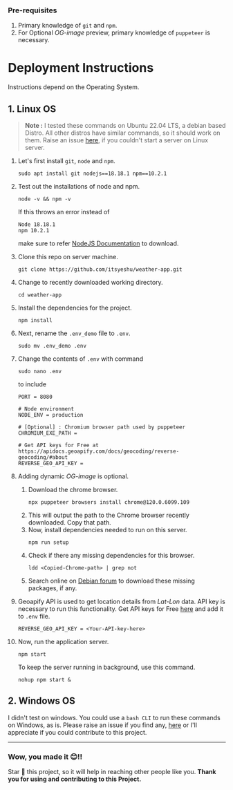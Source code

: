 ### Pre-requisites
1. Primary knowledge of `git` and `npm`.
2. For Optional *OG-image* preview, primary knowledge of `puppeteer` is necessary.


# Deployment Instructions
Instructions depend on the Operating System.

## 1. Linux OS
> **Note :**
> I tested these commands on Ubuntu 22.04 LTS, a debian based Distro.
> All other distros have similar commands, so it should work on them. Raise an issue [here](https://github.com/itsyeshu/weather-app/issues/new), if you couldn't start a server on Linux server.

1. Let's first install `git`, `node` and `npm`.
    ```
    sudo apt install git nodejs==18.18.1 npm==10.2.1
    ```
2. Test out the installations of node and npm.
    ```
    node -v && npm -v
    ```
    If this throws an error instead of
    ```
    Node 18.18.1
    npm 10.2.1
    ```
    make sure to refer [NodeJS Documentation](https://nodejs.org/en/download) to download.
3. Clone this repo on server machine.
    ```
    git clone https://github.com/itsyeshu/weather-app.git
    ```
4. Change to recently downloaded working directory.
    ```
    cd weather-app
    ```
5. Install the dependencies for the project.
    ```
    npm install
    ```
6. Next, rename the `.env_demo` file to `.env`.
    ```
    sudo mv .env_demo .env
    ```
7. Change the contents of `.env` with command
    ```
    sudo nano .env
    ```
    to include
    ```
    PORT = 8080

    # Node environment
    NODE_ENV = production

    # [Optional] : Chromium browser path used by puppeteer
    CHROMIUM_EXE_PATH =

    # Get API keys for Free at https://apidocs.geoapify.com/docs/geocoding/reverse-geocoding/#about
    REVERSE_GEO_API_KEY =
    ```

8. Adding dynamic *OG-image* is optional.
    1. Download the chrome browser.
        ```
        npx puppeteer browsers install chrome@120.0.6099.109
        ```
    2. This will output the path to the Chrome browser recently downloaded. Copy that path.
    3. Now, install dependencies needed to run on this server.
        ```
        npm run setup
        ```
    4. Check if there any missing dependencies for this browser.
        ```
        ldd <Copied-Chrome-path> | grep not
        ```
    5. Search online on [Debian forum](https://forums.debian.net/) to download these missing packages, if any.
9. Geoapify API is used to get location details from *Lat-Lon* data. API key is necessary to run this functionality.
    Get API keys for Free [here](https://apidocs.geoapify.com/docs/geocoding/reverse-geocoding/#about) and add it to `.env` file.
    ```
    REVERSE_GEO_API_KEY = <Your-API-key-here>
    ```
10. Now, run the application server.
    ```
    npm start
    ```
    To keep the server running in background, use this command.
    ```
    nohup npm start &
    ```

## 2. Windows OS

I didn't test on windows.
You could use a `bash CLI` to run these commands on Windows, as is.
Please raise an issue if you find any, [here](https://github.com/itsyeshu/weather-app/issues/new) or I'll appreciate if you could contribute to this project.

---

### Wow, you made it 😊!!
Star 🌟 this project, so it will help in reaching other people like you.
**Thank you for using and contributing to this Project.**